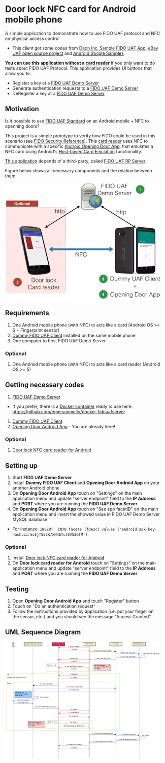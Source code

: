 # Door lock NFC card for Android mobile phone

A simple application to demonstrate how to use FIDO UAF protocol and NFC on physical access control

- This client got some codes from [Daon Inc. Sample FIDO UAF App](https://github.com/daoninc/fido-android-rp-app), [eBay UAF open source project](https://github.com/eBay/UAF) and [Android Google Samples](https://github.com/googlesamples/android-AsymmetricFingerprintDialog)


**You can use this application without a [card reader](https://github.com/emersonmello/DoorlockCardReader)** if you only want to do tests about FIDO UAF Protocol. This application provides UI buttons that allow you to:

- Register a key at a [FIDO UAF Demo Server](https://github.com/emersonmello/UAF)
- Generate authentication requests to a [FIDO UAF Demo Server](https://github.com/emersonmello/UAF)
- DeRegister a key at a [FIDO UAF Demo Server](https://github.com/emersonmello/UAF)

## Motivation

Is it possible to use [FIDO UAF Standard](https://fidoalliance.org/specifications/download/) on an Android mobile + NFC to openning doors?

This project is a simple prototype to verify how FIDO could be used in this scenario (see [FIDO Security Reference](https://fidoalliance.org/specs/fido-uaf-v1.0-ps-20141208/fido-security-ref-v1.0-ps-20141208.html#threats-to-the-secure-channel-between-client-and-relying-party)). This [card reader](https://github.com/emersonmello/DoorlockCardReader) uses NFC to communicate with a specific [Android Opening Door App](https://github.com/emersonmello/openingdoor), that emulates a NFC card using Android's [Host-based Card Emulation](https://developer.android.com/guide/topics/connectivity/nfc/hce.html) functionality. 

[This application](https://github.com/emersonmello/openingdoor) depends of a third-party, called [FIDO UAF RP Server](https://github.com/emersonmello/UAF).

Figure below shows all necessary components and the relation between them

![alt text](components.png "Communication diagram")

## Requirements

1. One Android mobile phone (with NFC) to acts like a card (Android OS >= 6 + Fingerprint sensor)
1. [Dummy FIDO UAF Client](https://github.com/emersonmello/dummyuafclient) installed on the same mobile phone 
1. One computer to host FIDO UAF Demo Server

### Optional

1. One Android mobile phone (with NFC) to acts like a card reader (Android OS >= 5)

## Getting necessary codes 

1. [FIDO UAF Demo Server](https://github.com/emersonmello/UAF)
  - If you prefer, there is a [Docker container](https://www.docker.com/what-docker) ready to use here: https://github.com/emersonmello/docker-fidouafserver
1. [Dummy FIDO UAF Client](https://github.com/emersonmello/dummyuafclient)
1. [Opening Door Android App](https://github.com/emersonmello/openingdoor) - You are already here!

### Optional

1. [Door lock NFC card reader for Android](https://github.com/emersonmello/DoorlockCardReader) 

## Setting up

1. Start **FIDO UAF Demo Server**
1. Install **Dummy FIDO UAF Client** and **Opening Door Android App** on your another Android phone
1. On **Opening Door Android App** touch on "Settings" on the main application menu and update "server endpoint" field to the **IP Address** and **PORT** where you are running the **FIDO UAF Demo Server**  
1. On **Opening Door Android App** touch on "See app facetID" on the main application menu and insert the showed value in FIDO UAF Demo Server MySQL database:
  - For instance: ```INSERT  INTO facets (fDesc) values ('android:apk-key-hash:Lir5oIjf552K/XN4bTul0VS3GfM')```

### Optional

1. Install [Door lock NFC card reader for Android](https://github.com/emersonmello/DoorlockCardReader)
1. On **Door lock card reader for Android** touch on "Settings" on the main application menu and update "server endpoint" field to the **IP Address** and **PORT** where you are running the **FIDO UAF Demo Server**


## Testing 

1. Open **Opening Door Android App** and touch "Register" button
1. Touch on "Do an authentication request"
1. Follow the instructions provided by application (i.e. put your finger on the sensor, etc.) and you should see the message "Access Granted"

## UML Sequence Diagram 

![alt text](sd_doorlock.png "Communication diagram")


